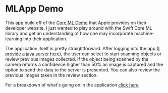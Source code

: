 # MLApp Demo
This app build off of the [Core ML Demo](https://github.com/mrmcgrewx/DemoApp) that Apple provides on their developer website.
I just wanted to play around with the Swift Core ML library and get an understanding of how one
may incorporate machine-learning into their application.

The application itself is pretty straightforward. After logging into the app ([I provide a java server here](https://github.com/mrmcgrewx/Basic-Java-Spring-Boot-Server)),
the user can select to start scanning objects or review previous images collected. If the object being scanned by the camera returns
a confidence higher than 50% an image is captured and the option to send the data to the server is presented. You can also review the previous images taken in the review section.

For a breakdown of what's going on in the application [click here](./README_INDEPTH.md)
